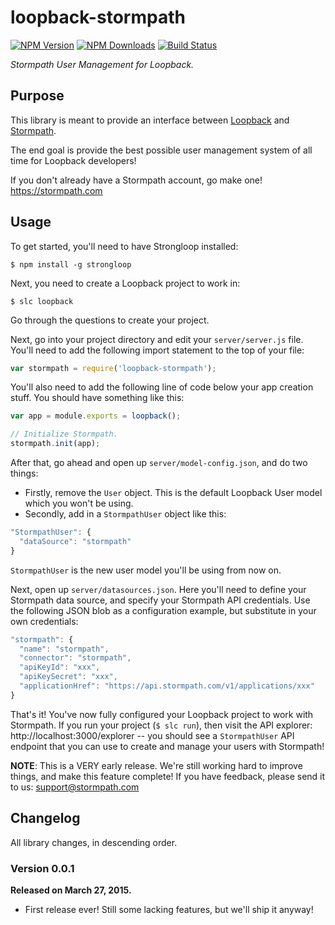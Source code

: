 # loopback-stormpath

[![NPM Version](https://img.shields.io/npm/v/loopback-stormpath.svg?style=flat)](https://npmjs.org/package/loopback-stormpath)
[![NPM Downloads](http://img.shields.io/npm/dm/loopback-stormpath.svg?style=flat)](https://npmjs.org/package/loopback-stormpath)
[![Build Status](https://img.shields.io/travis/stormpath/loopback-stormpath.svg?style=flat)](https://travis-ci.org/stormpath/loopback-stormpath)

*Stormpath User Management for Loopback.*


## Purpose

This library is meant to provide an interface between [Loopback][] and
[Stormpath][].

The end goal is provide the best possible user management system of all time for
Loopback developers!

If you don't already have a Stormpath account, go make one!
https://stormpath.com


## Usage

To get started, you'll need to have Strongloop installed:

```console
$ npm install -g strongloop
```

Next, you need to create a Loopback project to work in:

```console
$ slc loopback
```

Go through the questions to create your project.

Next, go into your project directory and edit your `server/server.js` file.
You'll need to add the following import statement to the top of your file:

```javascript
var stormpath = require('loopback-stormpath');
```

You'll also need to add the following line of code below your app creation
stuff.  You should have something like this:

```javascript
var app = module.exports = loopback();

// Initialize Stormpath.
stormpath.init(app);
```

After that, go ahead and open up `server/model-config.json`, and do two things:

- Firstly, remove the `User` object.  This is the default Loopback User model
  which you won't be using.
- Secondly, add in a `StormpathUser` object like this:

```javascript
"StormpathUser": {
  "dataSource": "stormpath"
}
```

`StormpathUser` is the new user model you'll be using from now on.

Next, open up `server/datasources.json`.  Here you'll need to define your
Stormpath data source, and specify your Stormpath API credentials.  Use the
following JSON blob as a configuration example, but substitute in your own
credentials:

```javascript
"stormpath": {
  "name": "stormpath",
  "connector": "stormpath",
  "apiKeyId": "xxx",
  "apiKeySecret": "xxx",
  "applicationHref": "https://api.stormpath.com/v1/applications/xxx"
}
```

That's it!  You've now fully configured your Loopback project to work with
Stormpath.  If you run your project (`$ slc run`), then visit the API explorer:
http://localhost:3000/explorer -- you should see a `StormpathUser` API endpoint
that you can use to create and manage your users with Stormpath!

**NOTE**: This is a VERY early release.  We're still working hard to improve
things, and make this feature complete!  If you have feedback, please send it to
us: support@stormpath.com


## Changelog

All library changes, in descending order.


### Version 0.0.1

**Released on March 27, 2015.**

- First release ever!  Still some lacking features, but we'll ship it anyway!


  [Stormpath]: https://stormpath.com/ "Stormpath User Management"
  [Loopback]: http://loopback.io/ "Loopback Node.js Web Framework"
